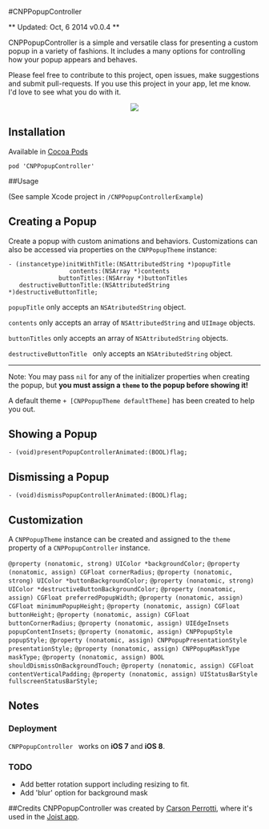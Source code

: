 #CNPPopupController

** Updated: Oct, 6 2014 v0.0.4 **

CNPPopupController is a simple and versatile class for presenting a custom popup in a variety of fashions. It includes a many options for controlling how your popup appears and behaves.

Please feel free to contribute to this project, open issues, make suggestions and submit pull-requests. If you use this project in your app, let me know. I'd love to see what you do with it. 

<p align="center"><img src="https://raw.githubusercontent.com/carsonperrotti/CNPPopupController/master/CNPPopupControllerExample/CNPPopupController.gif"/></p>

## Installation

Available in [Cocoa Pods](http://cocoapods.org/?q=CNPPopupController)

`pod 'CNPPopupController'`

##Usage

(See sample Xcode project in `/CNPPopupControllerExample`)

## Creating a Popup

Create a popup with custom animations and behaviors. Customizations can also be accessed via properties on the `CNPPopupTheme` instance:

	- (instancetype)initWithTitle:(NSAttributedString *)popupTitle
                     contents:(NSArray *)contents
                  buttonTitles:(NSArray *)buttonTitles
       destructiveButtonTitle:(NSAttributedString *)destructiveButtonTitle;

`popupTitle` only accepts an `NSAtributedString` object.

`contents` only accepts an array of `NSAttributedString` and `UIImage` objects.

`buttonTitles` only accepts an array of `NSAttributedString` objects.

`destructiveButtonTitle ` only accepts an `NSAtributedString` object.

---

Note: You may pass `nil` for any of the initializer properties when creating the popup, but **you must assign a `theme` to the popup before showing it!**

A default theme `+ [CNPPopupTheme defaultTheme]` has been created to help you out.
					
## Showing a Popup

`- (void)presentPopupControllerAnimated:(BOOL)flag;`

## Dismissing a Popup

`- (void)dismissPopupControllerAnimated:(BOOL)flag;`

## Customization

A `CNPPopupTheme` instance can be created and assigned to the `theme` property of a `CNPPopupController` instance. 

`@property (nonatomic, strong) UIColor *backgroundColor;`
`@property (nonatomic, assign) CGFloat cornerRadius;`
`@property (nonatomic, strong) UIColor *buttonBackgroundColor;`
`@property (nonatomic, strong) UIColor *destructiveButtonBackgroundColor;`
`@property (nonatomic, assign) CGFloat preferredPopupWidth;`
`@property (nonatomic, assign) CGFloat minimumPopupHeight;`
`@property (nonatomic, assign) CGFloat buttonHeight;`
`@property (nonatomic, assign) CGFloat buttonCornerRadius;`
`@property (nonatomic, assign) UIEdgeInsets popupContentInsets;`
`@property (nonatomic, assign) CNPPopupStyle popupStyle;`
`@property (nonatomic, assign) CNPPopupPresentationStyle presentationStyle;`
`@property (nonatomic, assign) CNPPopupMaskType maskType;`
`@property (nonatomic, assign) BOOL shouldDismissOnBackgroundTouch;`
`@property (nonatomic, assign) CGFloat contentVerticalPadding;`
`@property (nonatomic, assign) UIStatusBarStyle fullscreenStatusBarStyle;`

## Notes

### Deployment
`CNPPopupController ` works on **iOS 7** and **iOS 8**.

### TODO
- Add better rotation support including resizing to fit.
- Add 'blur' option for background mask

##Credits
CNPPopupController was created by [Carson Perrotti](http://carsonperrotti.com), where it's used in the [Joist app](http://joistapp.com).
